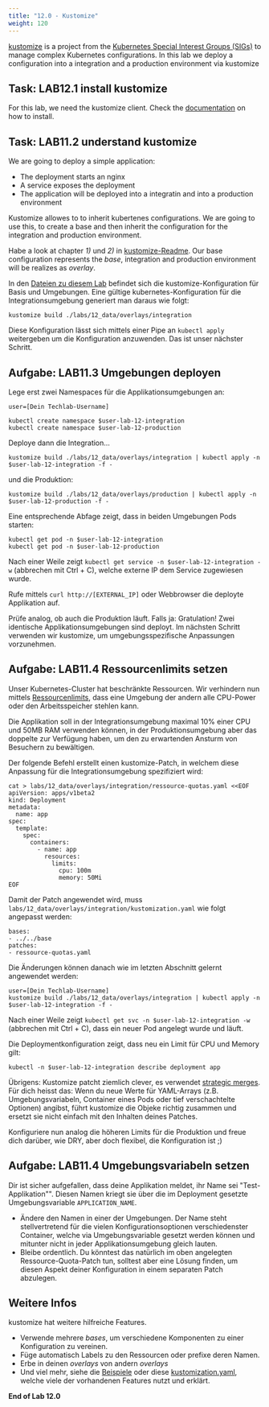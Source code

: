 ```yaml
---
title: "12.0 - Kustomize"
weight: 120
---
```



[kustomize](https://github.com/kubernetes-sigs/kustomize) is a project from the [Kubernetes Special Interest Groups (SIGs)](https://kubernetes.io/community/) to manage complex Kubernetes configurations.
In this lab we deploy a configuration into a integration and a production environment via kustomize


## Task: LAB12.1 install kustomize

For this lab, we need the kustomize client. Check the [documentation](https://github.com/kubernetes-sigs/kustomize/blob/master/docs/INSTALL.md) on how to install.

## Task: LAB11.2 understand kustomize

We are going to deploy a simple application:

* The deployment starts an nginx
* A service exposes the deployment
* The application will be deployed into a integratin and into a production environment

Kustomize allowes to to inherit kubertenes configurations. We are going to use this, to create a base and then inherit the configuration for the integration and production environment.


Habe a look at chapter _1)_ und _2)_ in [kustomize-Readme](https://github.com/kubernetes-sigs/kustomize/blob/master/README.md). Our base configuration represents the  _base_, integration and production environment will be realizes as _overlay_.

In den [Dateien zu diesem Lab](./12_data) befindet sich die kustomize-Konfiguration für Basis und Umgebungen. Eine gültige kubernetes-Konfiguration für die Integrationsumgebung generiert man daraus wie folgt:

```
kustomize build ./labs/12_data/overlays/integration
```

Diese Konfiguration lässt sich mittels einer Pipe an `kubectl apply` weitergeben um die Konfiguration anzuwenden. Das ist unser nächster Schritt.

## Aufgabe: LAB11.3 Umgebungen deployen

Lege erst zwei Namespaces für die Applikationsumgebungen an:

```
user=[Dein Techlab-Username]

kubectl create namespace $user-lab-12-integration
kubectl create namespace $user-lab-12-production
```

Deploye dann die Integration...

```
kustomize build ./labs/12_data/overlays/integration | kubectl apply -n $user-lab-12-integration -f -
```

und die Produktion:

```
kustomize build ./labs/12_data/overlays/production | kubectl apply -n $user-lab-12-production -f -
```

Eine entsprechende Abfage zeigt, dass in beiden Umgebungen Pods starten:

```
kubectl get pod -n $user-lab-12-integration
kubectl get pod -n $user-lab-12-production
```

Nach einer Weile zeigt `kubectl get service -n $user-lab-12-integration -w` (abbrechen mit Ctrl + C), welche externe IP dem Service zugewiesen wurde.

Rufe mittels `curl http://[EXTERNAL_IP]` oder Webbrowser die deployte Applikation auf.

Prüfe analog, ob auch die Produktion läuft. Falls ja: Gratulation! Zwei identische Applikationsumgebungen sind deployt.
Im nächsten Schritt verwenden wir kustomize, um umgebungsspezifische Anpassungen vorzunehmen.

## Aufgabe: LAB11.4 Ressourcenlimits setzen

Unser Kubernetes-Cluster hat beschränkte Ressourcen. Wir verhindern nun mittels [Ressourcenlimits](https://kubernetes.io/docs/concepts/configuration/manage-compute-resources-container/#resource-requests-and-limits-of-pod-and-container), dass eine Umgebung der andern alle CPU-Power oder den Arbeitsspeicher stehlen kann.

Die Applikation soll in der Integrationsumgebung maximal 10% einer CPU und 50MB RAM verwenden können, in der Produktionsumgebung aber das doppelte zur Verfügung haben, um den zu erwartenden Ansturm von Besuchern zu bewältigen.

Der folgende Befehl erstellt einen kustomize-Patch, in welchem diese Anpassung für die Integrationsumgebung spezifiziert wird:

```
cat > labs/12_data/overlays/integration/ressource-quotas.yaml <<EOF
apiVersion: apps/v1beta2
kind: Deployment
metadata:
  name: app
spec:
  template:
    spec:
      containers:
        - name: app
          resources:
            limits:
              cpu: 100m
              memory: 50Mi
EOF
```

Damit der Patch angewendet wird, muss `labs/12_data/overlays/integration/kustomization.yaml` wie folgt angepasst werden:

```
bases:
- ../../base
patches:
- ressource-quotas.yaml
```

Die Änderungen können danach wie im letzten Abschnitt gelernt angewendet werden:

```
user=[Dein Techlab-Username]
kustomize build ./labs/12_data/overlays/integration | kubectl apply -n $user-lab-12-integration -f -
```

Nach einer Weile zeigt `kubectl get svc -n $user-lab-12-integration -w` (abbrechen mit Ctrl + C), dass ein neuer Pod angelegt wurde und läuft.

Die Deploymentkonfiguration zeigt, dass neu ein Limit für CPU und Memory gilt:

```
kubectl -n $user-lab-12-integration describe deployment app
```

Übrigens: Kustomize patcht ziemlich clever, es verwendet [strategic merges](https://github.com/kubernetes/community/blob/master/contributors/devel/sig-api-machinery/strategic-merge-patch.md). Für dich heisst das: Wenn du neue Werte für YAML-Arrays (z.B. Umgebungsvariabeln, Container eines Pods oder tief verschachtelte Optionen) angibst, führt kustomize die Objeke richtig zusammen und ersetzt sie nicht einfach mit den Inhalten deines Patches.

Konfiguriere nun analog die höheren Limits für die Produktion und freue dich darüber, wie DRY, aber doch flexibel, die Konfiguration ist ;)

## Aufgabe: LAB11.4 Umgebungsvariabeln setzen

Dir ist sicher aufgefallen, dass deine Applikation meldet, ihr Name sei "Test-Applikation"". Diesen Namen kriegt sie über die im Deployment gesetzte Umgebungsvariable `APPLICATION_NAME`.

* Ändere den Namen in einer der Umgebungen. Der Name steht stellvertretend für die vielen Konfigurationsoptionen verschiedenster Container, welche via Umgebungsvariable gesetzt werden können und mitunter nicht in jeder Applikationsumgebung gleich lauten.
* Bleibe ordentlich. Du könntest das natürlich im oben angelegten Ressource-Quota-Patch tun, solltest aber eine Lösung finden, um diesen Aspekt deiner Konfiguration in einem separaten Patch abzulegen.

## Weitere Infos

kustomize hat weitere hilfreiche Features.

* Verwende mehrere _bases_, um verschiedene Komponenten zu einer Konfiguration zu vereinen.
* Füge automatisch Labels zu den Ressourcen oder prefixe deren Namen.
* Erbe in deinen _overlays_ von andern _overlays_
* Und viel mehr, siehe die [Beispiele](https://github.com/kubernetes-sigs/kustomize/tree/master/examples) oder diese [kustomization.yaml](https://github.com/kubernetes-sigs/kustomize/blob/master/docs/glossary.md#kustomization), welche viele der vorhandenen Features nutzt und erklärt.



**End of Lab 12.0**